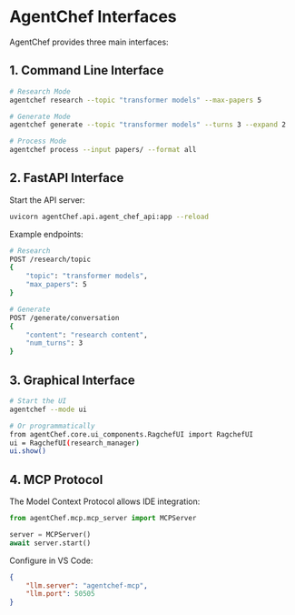 # AgentChef Interfaces

AgentChef provides three main interfaces:

## 1. Command Line Interface

```bash
# Research Mode
agentchef research --topic "transformer models" --max-papers 5

# Generate Mode
agentchef generate --topic "transformer models" --turns 3 --expand 2

# Process Mode
agentchef process --input papers/ --format all
```

## 2. FastAPI Interface

Start the API server:
```bash
uvicorn agentChef.api.agent_chef_api:app --reload
```

Example endpoints:
```bash
# Research
POST /research/topic
{
    "topic": "transformer models",
    "max_papers": 5
}

# Generate
POST /generate/conversation
{
    "content": "research content",
    "num_turns": 3
}
```

## 3. Graphical Interface

```bash
# Start the UI
agentchef --mode ui

# Or programmatically
from agentChef.core.ui_components.RagchefUI import RagchefUI
ui = RagchefUI(research_manager)
ui.show()
```

## 4. MCP Protocol

The Model Context Protocol allows IDE integration:

```python
from agentChef.mcp.mcp_server import MCPServer

server = MCPServer()
await server.start()
```

Configure in VS Code:
```json
{
    "llm.server": "agentchef-mcp",
    "llm.port": 50505
}
```
